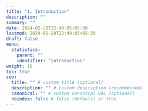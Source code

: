 ```yaml
---
title: "1. Introduction"
description: ""
summary: ""
date: 2024-02-28T22:49:05+05:30
lastmod: 2024-02-28T22:49:05+05:30
draft: false
menu:
  statistics:
    parent: ""
    identifier: "introduction"
weight: 10
toc: true
seo:
  title: "" # custom title (optional)
  description: "" # custom description (recommended)
  canonical: "" # custom canonical URL (optional)
  noindex: false # false (default) or true
---
```

